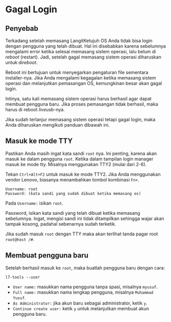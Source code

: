 # Gagal Login

## Penyebab

Terkadang setelah memasang LangitKetujuh OS Anda tidak bisa login dengan pengguna yang telah dibuat. Hal ini disebabkan karena sebelumnya mengalami error ketika selesai memasang sistem operasi, lalu belum di *reboot* (restart). Jadi, setelah gagal memasang sistem operasi diharuskan untuk di*reboot*.

Reboot ini bertujuan untuk menyegarkan pengaturan file sementara installer-nya. Jika Anda mengalami kegagalan ketika memasang sistem operasi dan melanjutkan pemasangan OS, kemungkinan besar akan gagal login.

Intinya, satu kali memasang sistem operasi harus berhasil agar dapat membuat pengguna baru. Jika proses pemasangan tidak berhasil, maka harus di reboot *liveusb*-nya.

Jika sudah terlanjur memasang sistem operasi tetapi gagal login, maka Anda diharuskan mengikuti panduan dibawah ini.

## Masuk ke mode TTY

Pastikan Anda masih ingat kata sandi `root` nya. Ini penting, karena akan masuk ke dalam pengguna `root`. Ketika dalam tampilan login manager masuk ke mode tty. Misalnya menggunakan TTY2 (mulai dari 2-6).

Tekan `Ctrl+Alt+F2` untuk masuk ke mode TTY2. Jika Anda menggunakan vendor Lenovo, biasanya menambahkan tombol kombinasi `Fn+`.

```
Username: root
Password: (kata sandi yang sudah dibuat ketika memasang os)
```

Pada `Username:` isikan `root`.

Password, isikan kata sandi yang telah dibuat ketika memasang sebelumnya. Ingat, mengisi sandi ini tidak ditampilkan sehingga wajar akan tampak kosong, padahal sebenarnya sudah terketik.

Jika sudah masuk `root` dengan TTY maka akan terlihat tanda pagar root `root@host /#`.

## Membuat pengguna baru

Setelah berhasil masuk ke `root`, maka buatlah pengguna baru dengan cara:

```
l7-tools --user
```

- `User name:` masukkan nama pengguna tanpa spasi, misalnya `myusuf`.
- `Full name:` masukkan nama lengkap pengguna, misalnya `Muhammad Yusuf`.
- `As Administrator:` jika akun baru sebagai administrator, ketik `y`.
- `Continue create user:` ketik `y` untuk melanjutkan membuat akun pengguna baru.
